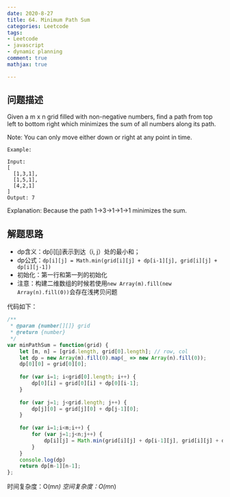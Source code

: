 ```yaml
---
date: 2020-8-27
title: 64. Minimum Path Sum
categories: Leetcode
tags: 
- Leetcode
- javascript
- dynamic planning
comment: true
mathjax: true

---
```


## 问题描述

Given a m x n grid filled with non-negative numbers, find a path from top left to bottom right which minimizes the sum of all numbers along its path.

Note: You can only move either down or right at any point in time.

```
Example:

Input:
[
  [1,3,1],
  [1,5,1],
  [4,2,1]
]
Output: 7
```
<!--more-->

Explanation: Because the path 1→3→1→1→1 minimizes the sum.

## 解题思路

- dp含义：dp[i][j]表示到达（i, j）处的最小和；
- dp公式：`dp[i][j] = Math.min(grid[i][j] + dp[i-1][j], grid[i][j] + dp[i][j-1])`
- 初始化：第一行和第一列的初始化
- 注意：构建二维数组的时候若使用`new Array(m).fill(new Array(n).fill(0))`会存在浅拷贝问题

代码如下：

```javascript
/**
 * @param {number[][]} grid
 * @return {number}
 */
var minPathSum = function(grid) {
    let [m, n] = [grid.length, grid[0].length]; // row, col
    let dp = new Array(m).fill(0).map(_ => new Array(n).fill(0));
    dp[0][0] = grid[0][0];
    
    for (var i=1; i<grid[0].length; i++) {
        dp[0][i] = grid[0][i] + dp[0][i-1];
    }
    
    for (var j=1; j<grid.length; j++) {
        dp[j][0] = grid[j][0] + dp[j-1][0];
    }
    
    for (var i=1;i<m;i++) {
        for (var j=1;j<n;j++) {
            dp[i][j] = Math.min(grid[i][j] + dp[i-1][j], grid[i][j] + dp[i][j-1]);
        }
    }
    console.log(dp)
    return dp[m-1][n-1];
};
```
时间复杂度：O(m*n)
空间复杂度：O(m*n)